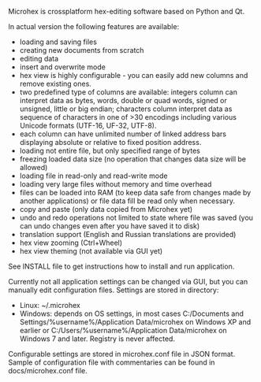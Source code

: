 Microhex is crossplatform hex-editing software based on Python and Qt.

In actual version the following features are available:
-   loading and saving files
-   creating new documents from scratch
-   editing data
-   insert and overwrite mode
-   hex view is highly configurable - you can easily add new columns and remove existing ones.
-   two predefined type of columns are available: integers column can interpret data as bytes, words, double or quad words, signed or unsigned, little or big endian; characters column interpret data as sequence of characters in one of >30 encodings including various Unicode formats (UTF-16, UF-32, UTF-8).
-   each column can have unlimited number of linked address bars displaying absolute or relative to fixed position address.
-   loading not entire file, but only specified range of bytes
-   freezing loaded data size (no operation that changes data size will be allowed)
-   loading file in read-only and read-write mode
-   loading very large files without memory and time overhead
-   files can be loaded into RAM (to keep data safe from changes made by another applications) or file data fill be read only when necessary.
-   copy and paste (only data copied from Microhex yet)
-   undo and redo operations not limited to state where file was saved (you can undo changes even after you have saved it to disk)
-   translation support (English and Russian translations are provided)
-   hex view zooming (Ctrl+Wheel)
-   hex view theming (not available via GUI yet)

See INSTALL file to get instructions how to install and run application.

Currently not all application settings can be changed via GUI, but you can manually edit configuration files.  Settings are stored in directory:
-   Linux: ~/.microhex
-   Windows: depends on OS settings, in most cases C:/Documents and Settings/%username%/Application Data/microhex on Windows XP and earlier or C:/Users/%username%/Application Data/microhex on Windows 7 and later. Registry is never affected.

Configurable settings are stored in microhex.conf file in JSON format. Sample of configuration file with commentaries can be found in docs/microhex.conf file.
